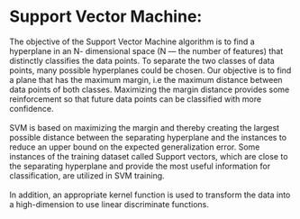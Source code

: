 # Support Vector Machine:
The objective of the Support Vector Machine  algorithm is to find a hyperplane in an N- dimensional space (N — the number of features) 
that distinctly classifies the data points. To separate the two classes of data points, many possible hyperplanes could be chosen. 
Our objective is to find a plane that has the maximum margin, i.e the maximum distance between data points of both classes. 
Maximizing the margin distance provides some reinforcement so that future data points can be classified with more confidence. 
<br>
<br>
SVM is based on maximizing the margin and thereby creating the largest possible distance between the separating hyperplane and 
the instances to reduce an upper bound on the expected generalization error. Some instances of the training dataset called
Support vectors, which are close to the separating hyperplane and provide the most useful information for classification, 
are utilized in SVM training. 
<br>
<br>
In addition, an appropriate kernel function is used to transform the data into a high-dimension to use linear discriminate functions.
